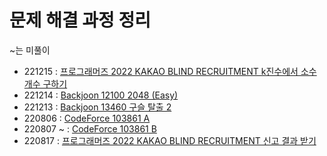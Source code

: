 
# 문제 해결 과정 정리

~는 미풀이

- 221215 : [프로그래머즈 2022 KAKAO BLIND RECRUITMENT k진수에서 소수 개수 구하기](https://velog.io/@wbkim/k-%EC%A7%84%EC%88%98%EC%97%90%EC%84%9C-%EC%86%8C%EC%88%98-%EA%B0%9C%EC%88%98-%EA%B5%AC%ED%95%98%EA%B8%B0)
- 221214 : [Backjoon 12100 2048 (Easy)](https://velog.io/@wbkim/2048-Easy)
- 221213 : [Backjoon 13460 구슬 탈출 2](https://velog.io/@wbkim/%EA%B5%AC%EC%8A%AC-%ED%83%88%EC%B6%9C-2)
- 220806 : [CodeForce 103861 A](https://github.com/pokem1402/clearAlgorithm/blob/main/Codeforces/103861/A_DFS_ORDER.ipynb)
- 220807 ~ : [CodeForce 103861 B](https://github.com/pokem1402/clearAlgorithm/blob/main/Codeforces/103861/B_Beautiful_String.ipynb)
- 220817 : [프로그래머즈 2022 KAKAO BLIND RECRUITMENT 신고 결과 받기](https://github.com/pokem1402/clearAlgorithm/blob/main/Programmers/2022_KAKAO_BLINE_RECRUITMENT/92334/92334.ipynb)
